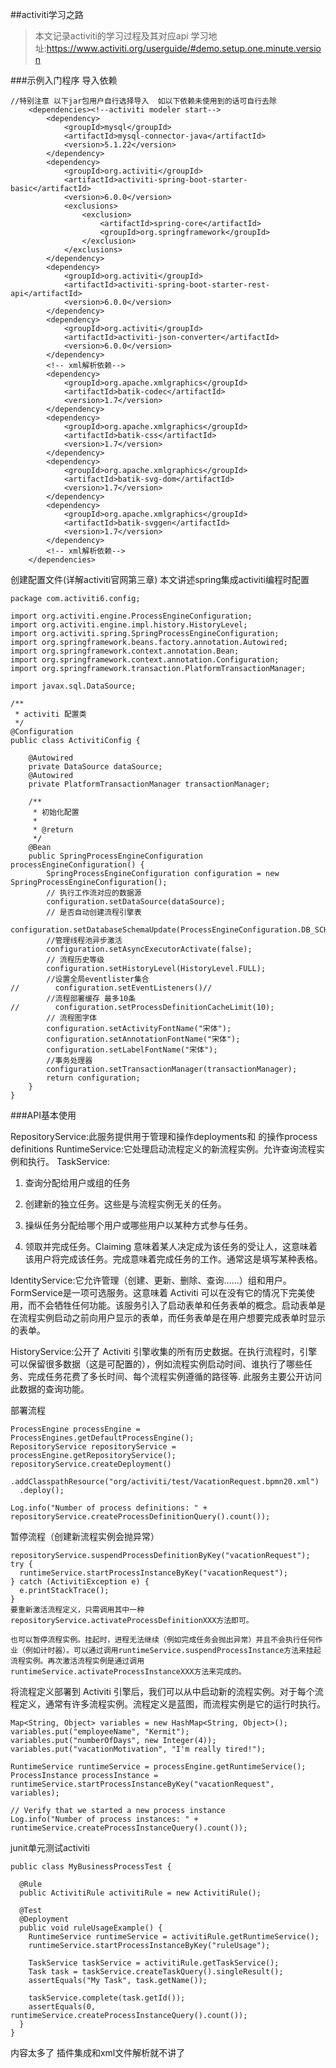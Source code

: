 ##activiti学习之路
>本文记录activiti的学习过程及其对应api
> 学习地址:https://www.activiti.org/userguide/#demo.setup.one.minute.version

###示例入门程序
导入依赖
```
//特别注意 以下jar包用户自行选择导入  如以下依赖未使用到的话可自行去除
    <dependencies><!--activiti modeler start-->
        <dependency>
            <groupId>mysql</groupId>
            <artifactId>mysql-connector-java</artifactId>
            <version>5.1.22</version>
        </dependency>
        <dependency>
            <groupId>org.activiti</groupId>
            <artifactId>activiti-spring-boot-starter-basic</artifactId>
            <version>6.0.0</version>
            <exclusions>
                <exclusion>
                    <artifactId>spring-core</artifactId>
                    <groupId>org.springframework</groupId>
                </exclusion>
            </exclusions>
        </dependency>
        <dependency>
            <groupId>org.activiti</groupId>
            <artifactId>activiti-spring-boot-starter-rest-api</artifactId>
            <version>6.0.0</version>
        </dependency>
        <dependency>
            <groupId>org.activiti</groupId>
            <artifactId>activiti-json-converter</artifactId>
            <version>6.0.0</version>
        </dependency>
        <!-- xml解析依赖-->
        <dependency>
            <groupId>org.apache.xmlgraphics</groupId>
            <artifactId>batik-codec</artifactId>
            <version>1.7</version>
        </dependency>
        <dependency>
            <groupId>org.apache.xmlgraphics</groupId>
            <artifactId>batik-css</artifactId>
            <version>1.7</version>
        </dependency>
        <dependency>
            <groupId>org.apache.xmlgraphics</groupId>
            <artifactId>batik-svg-dom</artifactId>
            <version>1.7</version>
        </dependency>
        <dependency>
            <groupId>org.apache.xmlgraphics</groupId>
            <artifactId>batik-svggen</artifactId>
            <version>1.7</version>
        </dependency>
        <!-- xml解析依赖-->
    </dependencies>
```
创建配置文件(详解activiti官网第三章)
本文讲述spring集成activiti编程时配置
```aidl
package com.activiti6.config;

import org.activiti.engine.ProcessEngineConfiguration;
import org.activiti.engine.impl.history.HistoryLevel;
import org.activiti.spring.SpringProcessEngineConfiguration;
import org.springframework.beans.factory.annotation.Autowired;
import org.springframework.context.annotation.Bean;
import org.springframework.context.annotation.Configuration;
import org.springframework.transaction.PlatformTransactionManager;

import javax.sql.DataSource;

/**
 * activiti 配置类
 */
@Configuration
public class ActivitiConfig {

    @Autowired
    private DataSource dataSource;
    @Autowired
    private PlatformTransactionManager transactionManager;

    /**
     * 初始化配置
     *
     * @return
     */
    @Bean
    public SpringProcessEngineConfiguration processEngineConfiguration() {
        SpringProcessEngineConfiguration configuration = new SpringProcessEngineConfiguration();
        // 执行工作流对应的数据源
        configuration.setDataSource(dataSource);
        // 是否自动创建流程引擎表
        configuration.setDatabaseSchemaUpdate(ProcessEngineConfiguration.DB_SCHEMA_UPDATE_TRUE);
        //管理线程池异步激活
        configuration.setAsyncExecutorActivate(false);
        // 流程历史等级
        configuration.setHistoryLevel(HistoryLevel.FULL);
        //设置全局eventlister集合
//        configuration.setEventListeners()//
        //流程部署缓存 最多10条
//        configuration.setProcessDefinitionCacheLimit(10);
        // 流程图字体
        configuration.setActivityFontName("宋体");
        configuration.setAnnotationFontName("宋体");
        configuration.setLabelFontName("宋体");
        //事务处理器
        configuration.setTransactionManager(transactionManager);
        return configuration;
    }
}

```
###API基本使用

RepositoryService:此服务提供用于管理和操作deployments和 的操作process definitions
RuntimeService:它处理启动流程定义的新流程实例。允许查询流程实例和执行。
TaskService:
1. 查询分配给用户或组的任务

2. 创建新的独立任务。这些是与流程实例无关的任务。

3. 操纵任务分配给哪个用户或哪些用户以某种方式参与任务。

4. 领取并完成任务。Claiming 意味着某人决定成为该任务的受让人，这意味着该用户将完成该任务。完成意味着完成任务的工作。通常这是填写某种表格。

IdentityService:它允许管理（创建、更新、删除、查询……）组和用户。
FormService是一项可选服务。这意味着 Activiti 可以在没有它的情况下完美使用，而不会牺牲任何功能。该服务引入了启动表单和任务表单的概念。启动表单是在流程实例启动之前向用户显示的表单，而任务表单是在用户想要完成表单时显示的表单。

HistoryService:公开了 Activiti 引擎收集的所有历史数据。在执行流程时，引擎可以保留很多数据（这是可配置的），例如流程实例启动时间、谁执行了哪些任务、完成任务花费了多长时间、每个流程实例遵循的路径等. 此服务主要公开访问此数据的查询功能。

部署流程
```aidl
ProcessEngine processEngine = ProcessEngines.getDefaultProcessEngine();
RepositoryService repositoryService = processEngine.getRepositoryService();
repositoryService.createDeployment()
  .addClasspathResource("org/activiti/test/VacationRequest.bpmn20.xml")
  .deploy();

Log.info("Number of process definitions: " + repositoryService.createProcessDefinitionQuery().count());
```
暂停流程（创建新流程实例会抛异常）
```aidl
repositoryService.suspendProcessDefinitionByKey("vacationRequest");
try {
  runtimeService.startProcessInstanceByKey("vacationRequest");
} catch (ActivitiException e) {
  e.printStackTrace();
}
要重新激活流程定义，只需调用其中一种repositoryService.activateProcessDefinitionXXX方法即可。

也可以暂停流程实例。挂起时，进程无法继续（例如完成任务会抛出异常）并且不会执行任何作业（例如计时器）。可以通过调用runtimeService.suspendProcessInstance方法来挂起流程实例。再次激活流程实例是通过调用runtimeService.activateProcessInstanceXXX方法来完成的。
```
将流程定义部署到 Activiti 引擎后，我们可以从中启动新的流程实例。对于每个流程定义，通常有许多流程实例。流程定义是蓝图，而流程实例是它的运行时执行。

```aidl
Map<String, Object> variables = new HashMap<String, Object>();
variables.put("employeeName", "Kermit");
variables.put("numberOfDays", new Integer(4));
variables.put("vacationMotivation", "I'm really tired!");

RuntimeService runtimeService = processEngine.getRuntimeService();
ProcessInstance processInstance = runtimeService.startProcessInstanceByKey("vacationRequest", variables);

// Verify that we started a new process instance
Log.info("Number of process instances: " + runtimeService.createProcessInstanceQuery().count());
```
junit单元测试activiti
```aidl
public class MyBusinessProcessTest {

  @Rule
  public ActivitiRule activitiRule = new ActivitiRule();

  @Test
  @Deployment
  public void ruleUsageExample() {
    RuntimeService runtimeService = activitiRule.getRuntimeService();
    runtimeService.startProcessInstanceByKey("ruleUsage");

    TaskService taskService = activitiRule.getTaskService();
    Task task = taskService.createTaskQuery().singleResult();
    assertEquals("My Task", task.getName());

    taskService.complete(task.getId());
    assertEquals(0, runtimeService.createProcessInstanceQuery().count());
  }
}
```
内容太多了 插件集成和xml文件解析就不讲了

